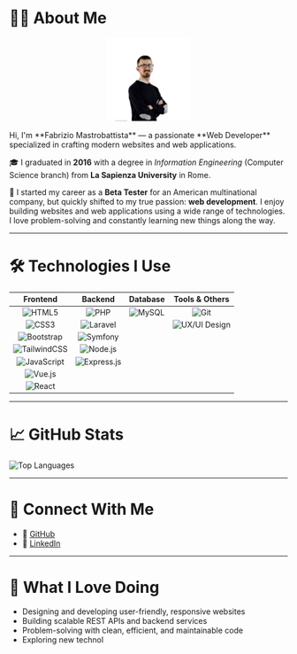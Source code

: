 # 👨‍💻 About Me
<p align="center">
  <img src="./asset/file.jpg" width="150" />
</p>
Hi, I'm **Fabrizio Mastrobattista** — a passionate **Web Developer** specialized in crafting modern websites and web applications.

🎓 I graduated in **2016** with a degree in *Information Engineering* (Computer Science branch) from **La Sapienza University** in Rome.

💼 I started my career as a **Beta Tester** for an American multinational company, but quickly shifted to my true passion: **web development**. I enjoy building websites and web applications using a wide range of technologies.  
I love problem-solving and constantly learning new things along the way.

---

# 🛠️ Technologies I Use

| **Frontend** | **Backend** | **Database** | **Tools & Others** |
| :---: | :---: | :---: | :---: |
| ![HTML5](https://img.shields.io/badge/-HTML5-E34F26?logo=html5&logoColor=white&style=for-the-badge) | ![PHP](https://img.shields.io/badge/-PHP-777BB4?logo=php&logoColor=white&style=for-the-badge) | ![MySQL](https://img.shields.io/badge/-MySQL-4479A1?logo=mysql&logoColor=white&style=for-the-badge) | ![Git](https://img.shields.io/badge/-Git-F05032?logo=git&logoColor=white&style=for-the-badge) |
| ![CSS3](https://img.shields.io/badge/-CSS3-1572B6?logo=css3&logoColor=white&style=for-the-badge) | ![Laravel](https://img.shields.io/badge/-Laravel-FF2D20?logo=laravel&logoColor=white&style=for-the-badge) | | ![UX/UI Design](https://img.shields.io/badge/-UX%2FUI%20Design-ff4088?style=for-the-badge&logo=figma&logoColor=white) |
| ![Bootstrap](https://img.shields.io/badge/-Bootstrap-7952B3?logo=bootstrap&logoColor=white&style=for-the-badge) | ![Symfony](https://img.shields.io/badge/-Symfony-000000?logo=symfony&logoColor=white&style=for-the-badge) |  |
| ![TailwindCSS](https://img.shields.io/badge/-TailwindCSS-06B6D4?logo=tailwindcss&logoColor=white&style=for-the-badge) | ![Node.js](https://img.shields.io/badge/-Node.js-339933?logo=nodedotjs&logoColor=white&style=for-the-badge) |  |  |
| ![JavaScript](https://img.shields.io/badge/-JavaScript-F7DF1E?logo=javascript&logoColor=black&style=for-the-badge) | ![Express.js](https://img.shields.io/badge/-Express.js-000000?logo=express&logoColor=white&style=for-the-badge) |  |  |
| ![Vue.js](https://img.shields.io/badge/-Vue.js-4FC08D?logo=vuedotjs&logoColor=white&style=for-the-badge) |  |  |  |
| ![React](https://img.shields.io/badge/-React-61DAFB?logo=react&logoColor=black&style=for-the-badge) |  |  |  |

---

# 📈 GitHub Stats

![Top Languages](https://github-readme-stats.vercel.app/api/top-langs/?username=fabriziom90&layout=compact&theme=radical&hide_border=true)

---

# 🤝 Connect With Me

- 🔗 [GitHub](https://github.com/fabriziom90/Fabrizio-Mastrobattista.git)  
- 💼 [LinkedIn](https://www.linkedin.com/in/fabrizio-mastrobattista-024aa0136/)

---

# 🚀 What I Love Doing
- Designing and developing user-friendly, responsive websites  
- Building scalable REST APIs and backend services  
- Problem-solving with clean, efficient, and maintainable code  
- Exploring new technol

